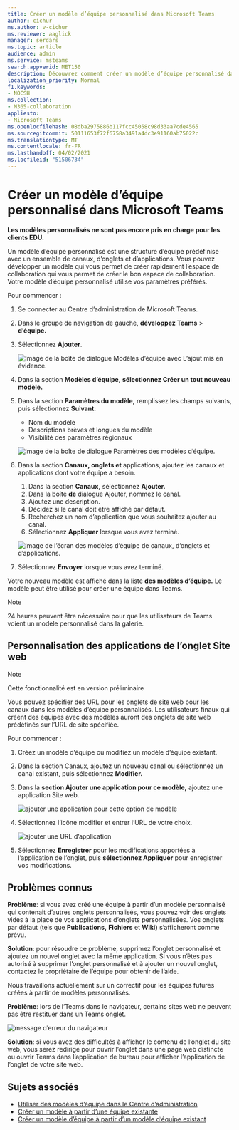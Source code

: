```yaml
---
title: Créer un modèle d’équipe personnalisé dans Microsoft Teams
author: cichur
ms.author: v-cichur
ms.reviewer: aaglick
manager: serdars
ms.topic: article
audience: admin
ms.service: msteams
search.appverid: MET150
description: Découvrez comment créer un modèle d’équipe personnalisé dans Microsoft Teams.
localization_priority: Normal
f1.keywords:
- NOCSH
ms.collection:
- M365-collaboration
appliesto:
- Microsoft Teams
ms.openlocfilehash: 08dba2975886b117fcc45058c98d33aa7cde4565
ms.sourcegitcommit: 50111653f72f6758a3491a4dc3e91160ab75022c
ms.translationtype: MT
ms.contentlocale: fr-FR
ms.lasthandoff: 04/02/2021
ms.locfileid: "51506734"
---
```

# <a name="create-a-custom-team-template-in-microsoft-teams"></a>Créer un modèle d’équipe personnalisé dans Microsoft Teams

**Les modèles personnalisés ne sont pas encore pris en charge pour les clients EDU.**

Un modèle d’équipe personnalisé est une structure d’équipe prédéfinise avec un ensemble de canaux, d’onglets et d’applications. Vous pouvez développer un modèle qui vous permet de créer rapidement l’espace de collaboration qui vous permet de créer le bon espace de collaboration. Votre modèle d’équipe personnalisé utilise vos paramètres préférés.  

Pour commencer :

1. Se connecter au Centre d’administration de Microsoft Teams.

2. Dans le groupe de navigation de gauche, **développez Teams**  >  **d’équipe.**

3. Sélectionnez **Ajouter**.

    ![Image de la boîte de dialogue Modèles d’équipe avec L’ajout mis en évidence.](media/team-templates-new.png)

4. Dans la section **Modèles d’équipe,** **sélectionnez Créer un tout nouveau modèle.**

5. Dans la section **Paramètres du modèle,** remplissez les champs suivants, puis sélectionnez **Suivant**:
    - Nom du modèle
    - Descriptions brèves et longues du modèle
    - Visibilité des paramètres régionaux  

    ![Image de la boîte de dialogue Paramètres des modèles d’équipe.](media/template-add-a-name.png)

6. Dans la section **Canaux, onglets et** applications, ajoutez les canaux et applications dont votre équipe a besoin.

    1. Dans la section **Canaux,** sélectionnez **Ajouter.**
    2. Dans la boîte **de** dialogue Ajouter, nommez le canal.
    3. Ajoutez une description.
    4. Décidez si le canal doit être affiché par défaut.
    5. Recherchez un nom d’application que vous souhaitez ajouter au canal.
    6. Sélectionnez **Appliquer** lorsque vous avez terminé.

    ![Image de l’écran des modèles d’équipe de canaux, d’onglets et d’applications.](media/template-channels-tabs-apps.png)

8. Sélectionnez **Envoyer** lorsque vous avez terminé.

Votre nouveau modèle est affiché dans la liste **des modèles d’équipe.** Le modèle peut être utilisé pour créer une équipe dans Teams.

> [!Note]
> 24 heures peuvent être nécessaire pour que les utilisateurs de Teams voient un modèle personnalisé dans la galerie.

## <a name="customizing-website-tab-apps"></a>Personnalisation des applications de l’onglet Site web

> [!Note]
> Cette fonctionnalité est en version préliminaire

Vous pouvez spécifier des URL pour les onglets de site web pour les canaux dans les modèles d’équipe personnalisés. Les utilisateurs finaux qui créent des équipes avec des modèles auront des onglets de site web prédéfinés sur l’URL de site spécifiée.

Pour commencer :

1. Créez un modèle d’équipe ou modifiez un modèle d’équipe existant.

2. Dans la section Canaux, ajoutez un nouveau canal ou sélectionnez un canal existant, puis sélectionnez **Modifier.**

3. Dans la **section Ajouter une application pour ce modèle,** ajoutez une application Site web.

    ![ajouter une application pour cette option de modèle](media/add-an-app-template.png)

4. Sélectionnez l’icône modifier et entrer l’URL de votre choix.

    ![ajouter une URL d’application](media/add-url-app-template.png)

5. Sélectionnez **Enregistrer** pour les modifications apportées à l’application de l’onglet, puis **sélectionnez Appliquer** pour enregistrer vos modifications.

## <a name="known-issues"></a>Problèmes connus

**Problème**: si vous avez créé une équipe à partir d’un modèle personnalisé qui contenait d’autres onglets personnalisés, vous pouvez voir des onglets vides à la place de vos applications d’onglets personnalisées. Vos onglets par défaut (tels que **Publications,** **Fichiers** et **Wiki)** s’afficheront comme prévu.

**Solution**: pour résoudre ce problème, supprimez l’onglet personnalisé et ajoutez un nouvel onglet avec la même application. Si vous n’êtes pas autorisé à supprimer l’onglet personnalisé et à ajouter un nouvel onglet, contactez le propriétaire de l’équipe pour obtenir de l’aide.

Nous travaillons actuellement sur un correctif pour les équipes futures créées à partir de modèles personnalisés.

**Problème**: lors de l’Teams dans le navigateur, certains sites web ne peuvent pas être restituer dans un Teams onglet.

![message d’erreur du navigateur](media/browser-error-message.png)

**Solution**: si vous avez des difficultés à afficher le contenu de l’onglet du site web, vous serez redirigé pour ouvrir l’onglet dans une page web distincte ou ouvrir Teams dans l’application de bureau pour afficher l’application de l’onglet de votre site web.

## <a name="related-topics"></a>Sujets associés

- [Utiliser des modèles d’équipe dans le Centre d’administration](get-started-with-teams-templates-in-the-admin-console.md)
- [Créer un modèle à partir d’une équipe existante](create-template-from-existing-team.md)
- [Créer un modèle d’équipe à partir d’un modèle d’équipe existant](create-template-from-existing-template.md)
